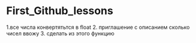 # First_Github_lessons
1.все числа конвертятьтся в float
2. приглашение с описанием сколько чисел ввожу
3. сделать из этого функцию
